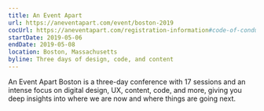 ```yaml
---
title: An Event Apart
url: https://aneventapart.com/event/boston-2019
cocUrl: https://aneventapart.com/registration-information#code-of-conduct
startDate: 2019-05-06
endDate: 2019-05-08
location: Boston, Massachusetts
byline: Three days of design, code, and content
---
```


An Event Apart Boston is a three-day conference with 17 sessions and an intense focus on digital design, UX, content, code, and more, giving you deep insights into where we are now and where things are going next.
